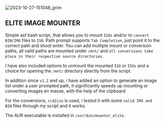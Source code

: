 ![2023-10-27-151048_grim](https://github.com/siyia2/mounter_elite/assets/46220960/088b21bc-e3c6-461d-9734-81ad37411026)



## ELITE IMAGE MOUNTER

Simple asf bash script, that allows you to mount `ISOs` and/or to `convert` `BIN/IMG` files to `ISO`. Path prompt supports `Tab Completion`, just point it to the correct path and shoot enter.
You can add multiple mount or conversion paths, all valid paths are mounted under `/mnt/` and `all conversions take place in their respective source directories`.

I have also included options to unmount the mounted `ISO` or `ISOs` and a choice for opening the `/mnt/` directory directly from the script.

In addition since `v1.2` and up, i have added an option to generate an image list under a user prompted path, it significantly speeds up mounting or converting images en masse, with the help of the clipboard

For the conversions, `ccd2iso` is used, i tested it with some `valid IMG and BIN` files through my script and it works.

The AUR executable is installed in `/usr/bin/mounter_elite`.
